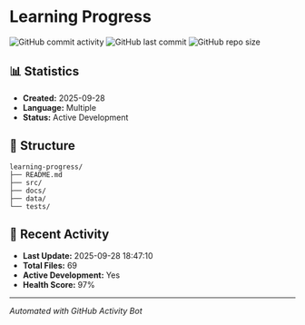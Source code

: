 # Learning Progress

![GitHub commit activity](https://img.shields.io/github/commit-activity/m/OldRav/learning-progress)
![GitHub last commit](https://img.shields.io/github/last-commit/OldRav/learning-progress)
![GitHub repo size](https://img.shields.io/github/repo-size/OldRav/learning-progress)

## 📊 Statistics

- **Created:** 2025-09-28
- **Language:** Multiple
- **Status:** Active Development

## 📁 Structure

```
learning-progress/
├── README.md
├── src/
├── docs/
├── data/
└── tests/
```







## 🚀 Recent Activity

- **Last Update:** 2025-09-28 18:47:10
- **Total Files:** 69
- **Active Development:** Yes
- **Health Score:** 97%

---
*Automated with GitHub Activity Bot*
